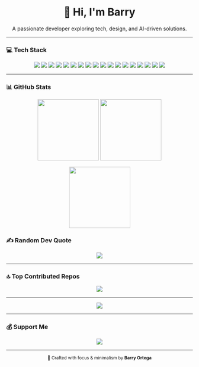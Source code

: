 <h1 align="center">👋 Hi, I'm Barry</h1>
<p align="center">A passionate developer exploring tech, design, and AI-driven solutions.</p>

---

### 💻 Tech Stack
<p align="center">
  <img src="https://img.shields.io/badge/HTML5-0b0b0b?style=flat&logo=html5&logoColor=white"/>
  <img src="https://img.shields.io/badge/CSS3-0b0b0b?style=flat&logo=css3&logoColor=white"/>
  <img src="https://img.shields.io/badge/JavaScript-0b0b0b?style=flat&logo=javascript&logoColor=white"/>
  <img src="https://img.shields.io/badge/TypeScript-0b0b0b?style=flat&logo=typescript&logoColor=white"/>
  <img src="https://img.shields.io/badge/Python-0b0b0b?style=flat&logo=python&logoColor=white"/>
  <img src="https://img.shields.io/badge/Java-0b0b0b?style=flat&logo=openjdk&logoColor=white"/>
  <img src="https://img.shields.io/badge/PHP-0b0b0b?style=flat&logo=php&logoColor=white"/>
  <img src="https://img.shields.io/badge/React-0b0b0b?style=flat&logo=react&logoColor=white"/>
  <img src="https://img.shields.io/badge/Django-0b0b0b?style=flat&logo=django&logoColor=white"/>
  <img src="https://img.shields.io/badge/MySQL-0b0b0b?style=flat&logo=mysql&logoColor=white"/>
  <img src="https://img.shields.io/badge/MariaDB-0b0b0b?style=flat&logo=mariadb&logoColor=white"/>
  <img src="https://img.shields.io/badge/PostgreSQL-0b0b0b?style=flat&logo=postgresql&logoColor=white"/>
  <img src="https://img.shields.io/badge/Figma-0b0b0b?style=flat&logo=figma&logoColor=white"/>
  <img src="https://img.shields.io/badge/Photoshop-0b0b0b?style=flat&logo=adobephotoshop&logoColor=white"/>
  <img src="https://img.shields.io/badge/Arduino-0b0b0b?style=flat&logo=arduino&logoColor=white"/>
  <img src="https://img.shields.io/badge/Git-0b0b0b?style=flat&logo=git&logoColor=white"/>
  <img src="https://img.shields.io/badge/GitHub-0b0b0b?style=flat&logo=github&logoColor=white"/>
  <img src="https://img.shields.io/badge/PowerShell-0b0b0b?style=flat&logo=powershell&logoColor=white"/>
</p>

---

### 📊 GitHub Stats
<p align="center">
  <img src="https://github-readme-stats.vercel.app/api?username=barryillest&theme=graywhite&hide_border=true&include_all_commits=true&count_private=true" height="165"/>
  <img src="https://nirzak-streak-stats.vercel.app/?user=barryillest&theme=graywhite&hide_border=true" height="165"/>
</p>

<p align="center">
  <img src="https://github-readme-stats.vercel.app/api/top-langs/?username=barryillest&theme=graywhite&hide_border=true&include_all_commits=true&count_private=true&layout=compact" height="165"/>
</p>

### ✍️ Random Dev Quote
<p align="center">
  <img src="https://quotes-github-readme.vercel.app/api?type=horizontal&theme=dark"/>
</p>

---

### 🔝 Top Contributed Repos
<p align="center">
  <img src="https://github-contributor-stats.vercel.app/api?username=barryillest&limit=5&theme=graywhite&combine_all_yearly_contributions=true"/>
</p>

---

<p align="center">
  <img src="https://visitcount.itsvg.in/api?id=barryillest&icon=4&color=0b0b0b"/>
</p>

---

### 💰 Support Me
<p align="center">
  <a href="https://paypal.me/subtozhc">
    <img src="https://img.shields.io/badge/PayPal-0b0b0b?style=for-the-badge&logo=paypal&logoColor=white"/>
  </a>
</p>

---

<p align="center"><sub>🖤 Crafted with focus & minimalism by <b>Barry Ortega</b></sub></p>

